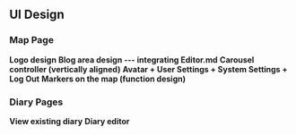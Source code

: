## UI Design
### Map Page
**Logo design**
**Blog area design --- integrating Editor.md**
**Carousel controller (vertically aligned)**
**Avatar + User Settings + System Settings + Log Out**
**Markers on the map (function design)**

### Diary Pages
**View existing diary**
**Diary editor**
